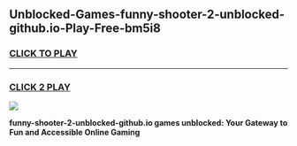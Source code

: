 
## Unblocked-Games-funny-shooter-2-unblocked-github.io-Play-Free-bm5i8
<h3>
<a href="https://premium76.site?title=funny-shooter-2-unblocked-github.io&ref=18A1">CLICK TO PLAY</a></h3>
<hr>

<h3>
<a href="https://premium76.site?title=funny-shooter-2-unblocked-github.io&ref=18A1">CLICK 2 PLAY</a>
  
</h3>

<a href="https://premium76.site?title=funny-shooter-2-unblocked-github.io&ref=18A1"><img src="https://clearcache.store/games.png"></a>


**funny-shooter-2-unblocked-github.io games unblocked: Your Gateway to Fun and Accessible Online Gaming**
